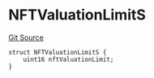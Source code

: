 # NFTValuationLimitS
[Git Source](https://github.com/thrackle-io/aquifi-rules-v1/blob/00cdc21330585fccf9dc326a2f7aeba02706eb37/src/client/token/handler/diamond/RuleStorage.sol)


```solidity
struct NFTValuationLimitS {
    uint16 nftValuationLimit;
}
```

